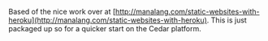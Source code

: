 Based of the nice work over at [http://manalang.com/static-websites-with-heroku](http://manalang.com/static-websites-with-heroku). This is just packaged up so for a quicker start on the Cedar platform.
